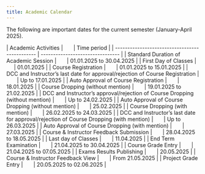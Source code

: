 ```yaml
---
title: Academic Calendar
---
```


The following are important dates for the current semester (January-April 2025).

| Academic Activities |&nbsp; &nbsp; &nbsp; &nbsp;| Time period |
| ---------------------------------------------- | -------------------------------- |
| Standard Duration of Academic Session |&nbsp; &nbsp; &nbsp; &nbsp;| 01.01.2025 to 30.04.2025 |
| First Day of Classes |&nbsp; &nbsp; &nbsp; &nbsp;| 01.01.2025 |
| Course Registration |&nbsp; &nbsp; &nbsp; &nbsp;| 01.01.2025 to 15.01.2025 |
| DCC and Instructor’s last date for approval/rejection of Course Registration |&nbsp; &nbsp; &nbsp; &nbsp;| Up to 17.01.2025 |
| Auto Approval of Course Registration |&nbsp; &nbsp; &nbsp; &nbsp;| 18.01.2025 |
| Course Dropping (without mention) |&nbsp; &nbsp; &nbsp; &nbsp;| 19.01.2025 to 21.02.2025 |
| DCC and Instructor’s approval/rejection of Course Dropping (without mention) |&nbsp; &nbsp; &nbsp; &nbsp;| Up to 24.02.2025 |
| Auto Approval of Course Dropping (without mention) |&nbsp; &nbsp; &nbsp; &nbsp;| 25.02.2025 |
| Course Dropping (with mention) |&nbsp; &nbsp; &nbsp; &nbsp;| 26.02.2025 to 24.03.2025 |
| DCC and Instructor’s last date for approval/rejection of Course Dropping (with mention) |&nbsp; &nbsp; &nbsp; &nbsp;| Up to 26.03.2025 |
| Auto Approval of Course Dropping (with mention) |&nbsp; &nbsp; &nbsp; &nbsp;| 27.03.2025 |
| Course & Instructor Feedback Submission |&nbsp; &nbsp; &nbsp; &nbsp;| 28.04.2025 to 18.05.2025 |
| Last day of Classes |&nbsp; &nbsp; &nbsp; &nbsp;| 11.04.2025 |
| End Term Examination |&nbsp; &nbsp; &nbsp; &nbsp;| 21.04.2025 to 30.04.2025 |
| Course Grade Entry |&nbsp; &nbsp; &nbsp; &nbsp;| 21.04.2025 to 07.05.2025 |
| Exams Results Publishing |&nbsp; &nbsp; &nbsp; &nbsp;| 20.05.2025 |
| Course & Instructor Feedback View |&nbsp; &nbsp; &nbsp; &nbsp;| From 21.05.2025 |
| Project Grade Entry |&nbsp; &nbsp; &nbsp; &nbsp;| 20.05.2025 to 02.06.2025 |
